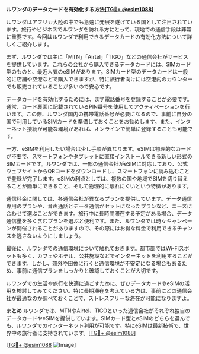 **ルワンダのデータカードを有効化する方法[[TG💪+ @esim1088](https://t.me/s/esim1088)]**

ルワンダはアフリカ大陸の中でも急速に発展を遂げている国として注目されています。旅行やビジネスでルワンダを訪れる方にとって、現地での通信手段は非常に重要です。今回はルワンダで利用できるデータカードの有効化方法について詳しくご紹介します。

まず、ルワンダでは主に「MTN」「Airtel」「TIGO」などの通信会社がサービスを提供しています。これらの会社から購入できるデータカードには、SIMカード型のものと、最近人気のeSIMがあります。SIMカード型のデータカードは一般的に店舗や空港などで購入できますが、特に旅行者向けには空港内のカウンターでも販売されていることが多いので安心です。

データカードを有効化するためには、まず電話番号を登録することが必要です。通常、カード裏面に記載されているPIN番号を使用してアクティベーションを行います。この際、ルワンダ国内の携帯電話番号が必要になるので、事前に自分の国で利用しているSIMカードを準備しておくことをお勧めします。また、インターネット接続が可能な環境があれば、オンラインで簡単に登録することも可能です。

一方、eSIMを利用したい場合は少し手順が異なります。eSIMは物理的なカードが不要で、スマートフォンやタブレットに直接インストールできる新しい形式のSIMカードです。ルワンダでは、一部の通信会社がeSIMに対応しており、公式ウェブサイトからQRコードをダウンロードし、スマートフォンに読み込むことで登録が完了します。eSIMの利点としては、複数の国や地域でSIMを切り替えることが簡単にできること、そして物理的に壊れにくいという特徴があります。

通信料金に関しては、各通信会社が異なるプランを提供しています。データ通信専用のプランや、音声通話とデータ通信がセットになったプランなど、ニーズに合わせて選ぶことができます。旅行中に長時間滞在する予定がある場合、データ通信量を多く含むプランを選ぶと便利です。また、ルワンダでは時々キャンペーンが開催されることがありますので、その際にはお得な料金で利用できるチャンスを逃さないようにしましょう。

最後に、ルワンダでの通信環境について触れておきます。都市部ではWi-Fiスポットも多く、カフェやホテル、公共施設などでインターネットを利用することができます。しかし、郊外や田舎に行くと通信環境が不安定になる場合もあるため、事前に通信プランをしっかりと確認しておくことが大切です。

ルワンダでの生活や旅行を快適に過ごすために、ぜひデータカードやeSIMの活用を検討してみてください。特に長期滞在を考えている方は、事前にどの通信会社が最適なのか調べておくことで、ストレスフリーな滞在が可能になりますよ。

**まとめ**
ルワンダでは、MTNやAirtel、TIGOといった通信会社がそれぞれ独自のデータカードやeSIMを提供しています。SIMカード型とeSIMのどちらを選んでも、ルワンダでのインターネット利用が可能です。特にeSIMは最新技術で、世界中の旅行者に支持されています。[[TG💪+ @esim1088](https://t.me/s/esim1088)]

[[TG💪+ @esim1088](https://t.me/s/esim1088) ![Image](https://i.postimg.cc/Y0z9fWf4/image.png)]